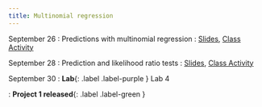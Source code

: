 ```yaml
---
title: Multinomial regression
---
```


September 26
: Predictions with multinomial regression
  : [Slides](https://sta214-f22.github.io/slides/lecture_15.pdf), [Class Activity](https://sta214-f22.github.io/class_activities/ca_lecture_15.html)

September 28
: Prediction and likelihood ratio tests
  : [Slides](https://sta214-f22.github.io/slides/lecture_16.pdf), [Class Activity](https://sta214-f22.github.io/class_activities/ca_lecture_16.html)

September 30
: **Lab**{: .label .label-purple } Lab 4

: **Project 1 released**{: .label .label-green }